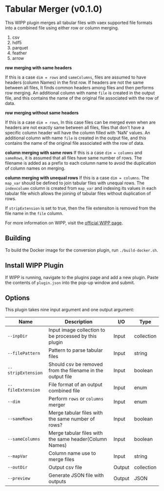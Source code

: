 # Tabular Merger (v0.1.0)

This WIPP plugin merges all tabular files with vaex supported file formats into a combined file using either row or column merging.

1. csv
2. hdf5
3. parquet
4. feather
5. arrow

**row merging with same headers**

If this is a case `dim = rows` and `sameColumns`, files are assumed to have headers (column Names) in the first row. If headers are not the same between all files, It finds common headers among files and then performs row merging. An additional column with name  `file` is created in the output file, and this contains the name of the original file associated with the row of data.

**row merging without same headers**

If this is a case `dim = rows`, In this case files can be merged even when are headers are not exactly same between all files, files that don't have a specific column header will have the column filled with 'NaN' values. An additional column with name  `file` is created in the output file, and this contains the name of the original file associated with the row of data.

**column merging with same rows**
If this is a case `dim = columns` and `sameRows`, it is assumed that all files have same number of rows. The filename is added as a prefix to each column name to avoid the duplication of column names on merging.

**column merging with unequal rows**
If this is a case `dim = columns`. The `map_var` should be defined to join tabular files with unequal rows. The `indexcolumn` column is created from `map_var` and indexing its values in each tabular file which allows the joining of tabular files without duplication of rows.

If `stripExtension` is set to true, then the file extensiton is removed from the file name in the `file` column.

For more information on WIPP, visit the [official WIPP page](https://isg.nist.gov/deepzoomweb/software/wipp).

## Building

To build the Docker image for the conversion plugin, run
`./build-docker.sh`.

## Install WIPP Plugin

If WIPP is running, navigate to the plugins page and add a new plugin. Paste the contents of `plugin.json` into the pop-up window and submit.

## Options

This plugin takes nine input argument and one output argument:

| Name               | Description                                                | I/O    | Type          |
|--------------------|------------------------------------------------------------|--------|---------------|
| `--inpDir`         | Input image collection to be processed by this plugin      | Input  | collection    |
| `--filePattern`    | Pattern to parse tabular files                             | Input  | string        |
| `--stripExtension` | Should csv be removed from the filename in the output file | Input  | boolean       |
| `--fileExtension`  | File format of an output combined file                     | Input  | enum          |
| `--dim`            | Perform `rows` or `columns` merger                         | Input  | enum          |
| `--sameRows`       | Merge tabular files with the same number of rows?          | Input  | boolean       |
| `--sameColumns`    | Merge tabular files with the same header(Column Names)     | Input  | boolean       |
| `--mapVar`         | Column name use to merge files                             | Input  | string        |
| `--outDir`         | Output csv file                                            | Output | collection    |
| `--preview`        | Generate JSON file with outputs                            | Output | JSON          |
